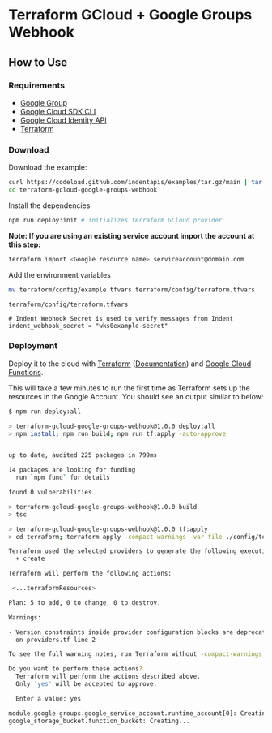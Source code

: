 # Terraform GCloud + Google Groups Webhook

## How to Use

### Requirements

- [Google Group](https://groups.google.com/my-groups)
- [Google Cloud SDK CLI](https://cloud.google.com/sdk/docs/install)
- [Google Cloud Identity API](https://console.cloud.google.com/apis/library/cloudidentity.googleapis.com)
- [Terraform](https://terraform.io)

### Download

Download the example:

```bash
curl https://codeload.github.com/indentapis/examples/tar.gz/main | tar -xz --strip=2 examples-main/webhooks/change/terraform-gcloud-google-groups-webhook
cd terraform-gcloud-google-groups-webhook
```

Install the dependencies

```bash
npm run deploy:init # initializes terraform GCloud provider
```

**Note: If you are using an existing service account import the account at this step:**

```bash
terraform import <Google resource name> serviceaccount@domain.com
```

Add the environment variables

```bash
mv terraform/config/example.tfvars terraform/config/terraform.tfvars
```

`terraform/config/terraform.tfvars`

```hcl
# Indent Webhook Secret is used to verify messages from Indent
indent_webhook_secret = "wks0example-secret"
```

### Deployment

Deploy it to the cloud with [Terraform](https://terraform.io) ([Documentation](https://terraform.io/docs/)) and [Google Cloud Functions](https://console.cloud.google.com/functions).

This will take a few minutes to run the first time as Terraform sets up the resources in the Google Account. You should see an output similar to below:

```bash
$ npm run deploy:all

> terraform-gcloud-google-groups-webhook@1.0.0 deploy:all
> npm install; npm run build; npm run tf:apply -auto-approve


up to date, audited 225 packages in 799ms

14 packages are looking for funding
  run `npm fund` for details

found 0 vulnerabilities

> terraform-gcloud-google-groups-webhook@1.0.0 build
> tsc

> terraform-gcloud-google-groups-webhook@1.0.0 tf:apply
> cd terraform; terraform apply -compact-warnings -var-file ./config/terraform.tfvars

Terraform used the selected providers to generate the following execution plan. Resource actions are indicated with the following symbols:
  + create

Terraform will perform the following actions:

 <...terraformResources>

Plan: 5 to add, 0 to change, 0 to destroy.

Warnings:

- Version constraints inside provider configuration blocks are deprecated
  on providers.tf line 2

To see the full warning notes, run Terraform without -compact-warnings.

Do you want to perform these actions?
  Terraform will perform the actions described above.
  Only 'yes' will be accepted to approve.

  Enter a value: yes

module.google-groups.google_service_account.runtime_account[0]: Creating...
google_storage_bucket.function_bucket: Creating...
```
